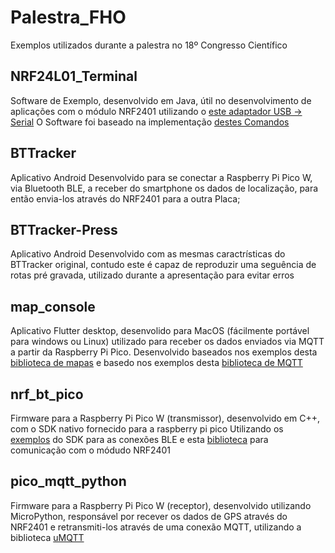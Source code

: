 # Palestra_FHO
Exemplos utilizados durante a palestra no 18º Congresso Científico


## NRF24L01_Terminal
 Software de Exemplo, desenvolvido em Java, útil no desenvolvimento de aplicações com o módulo NRF2401 utilizando o [este adaptador USB -> Serial](https://produto.mercadolivre.com.br/MLB-3156300318-adaptador-usb-para-modulo-nrf24l01-_JM?matt_tool=40343894&matt_word=&matt_source=google&matt_campaign_id=14303413655&matt_ad_group_id=133855953276&matt_match_type=&matt_network=g&matt_device=c&matt_creative=584156655519&matt_keyword=&matt_ad_position=&matt_ad_type=pla&matt_merchant_id=720107929&matt_product_id=MLB3156300318&matt_product_partition_id=1801030559419&matt_target_id=aud-1966009190540:pla-1801030559419&gclid=CjwKCAjwvdajBhBEEiwAeMh1U4ARCDPCMEgAJB2K-79i-jsr0mjDibK3X6WgYShjBLIL6mZ-LwiQlBoC6z0QAvD_BwE) 
 O Software foi baseado na implementação [destes Comandos]([(https://github.com/carmelopellegrino/rf24-serial-docs)])
 
## BTTracker
Aplicativo Android Desenvolvido para se conectar a Raspberry Pi Pico W, via Bluetooth BLE, a receber do smartphone os dados de localização, para então envia-los através do NRF2401 para a outra Placa;

## BTTracker-Press
Aplicativo Android Desenvolvido com as mesmas caractrísticas do BTTracker original, contudo este é capaz de reproduzir uma seguência de rotas pré gravada, utilizado durante a apresentação para evitar erros

## map_console
Aplicativo Flutter desktop, desenvolido para MacOS (fácilmente portável para windows ou Linux) utilizado para receber os dados enviados via MQTT a partir da Raspberry Pi Pico.
Desenvolvido baseados nos exemplos desta [biblioteca de mapas]([url](https://pub.dev/packages/map)) e basedo nos exemplos desta [biblioteca de MQTT]([url](https://pub.dev/packages/mqtt_client))

## nrf_bt_pico
Firmware para a Raspberry Pi Pico W (transmissor), desenvolvido em C++, com o SDK nativo fornecido para a raspberry pi pico
Utilizando os [exemplos]([url](https://github.com/raspberrypi/pico-examples/tree/master/pico_w/bt)) do SDK para as conexões BLE e esta [biblioteca]([url](https://github.com/nRF24/RF24)) para comunicação com o módudo NRF2401

## pico_mqtt_python
Firmware para a Raspberry Pi Pico W (receptor), desenvolvido utilizando MicroPython, responsável por recever os dados de GPS através do NRF2401 e retransmiti-los através de uma conexão MQTT, utilizando a biblioteca [uMQTT]([url](https://pypi.org/project/micropython-umqtt.simple/))
